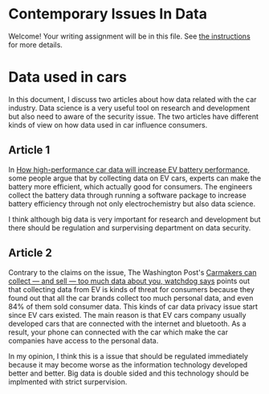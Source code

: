 # Contemporary Issues In Data

Welcome! Your writing assignment will be in this file.  See [the instructions](./instructions.md) for more details.

# Data used in cars
In this document, I discuss two articles about how data related with the car industry. Data science is a very useful tool on research and development but also need to aware of the security issue. The two articles have different kinds of view on how data used in car influence consumers. 

## Article 1
In [How high-performance car data will increase EV battery performance](https://thenextweb.com/news/high-performance-car-data-informing-battery-performance), some people argue that by collecting data on EV cars, experts can make the battery more efficient, which actually good for consumers. The engineers collect the battery data through running a software package to increase battery efficiency through not only electrochemistry but also data science. 

I think although big data is very important for research and development but there should be regulation and surpervising department on data security. 

## Article 2
Contrary to the claims on the issue, The Washington Post's [Carmakers can collect — and sell — too much data about you, watchdog says](https://www.washingtonpost.com/business/2023/09/07/car-privacy-mozilla-report/) points out that collecting data from EV is kinds of threat for consumers because they found out that all the car brands collect too much personal data, and even 84% of them sold consumer data. This kinds of car data privacy issue start since EV cars existed. The main reason is that EV cars company usually developed cars that are connected with the internet and bluetooth. As a result, your phone can connected with the car which make the car companies have access to the personal data.   

In my opinion, I think this is a issue that should be regulated immediately because it may become worse as the information technology developed better and better. Big data is double sided and this technology should be implmented with strict surpervision. 